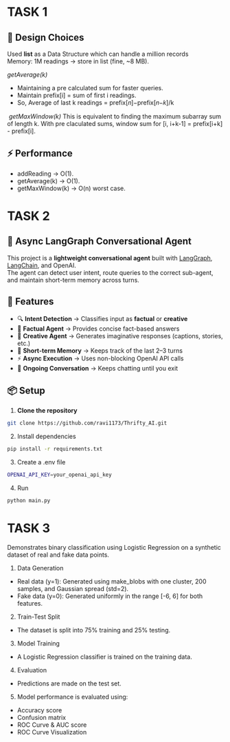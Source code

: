 # TASK 1
## 🔑 Design Choices
Used **list** as a Data Structure which can handle a million records <br>
Memory: 1M readings → store in list (fine, ~8 MB). 

_getAverage(k)_
- Maintaining a pre calculated sum for faster queries. 
- Maintain prefix[i] = sum of first i readings.
- So, Average of last k readings = prefix[𝑛]−prefix[𝑛−𝑘]/k

​
_getMaxWindow(k)_
This is equivalent to finding the maximum subarray sum of length k.
With pre claculated sums, window sum for [i, i+k-1] = prefix[i+k] - prefix[i].

## ⚡ Performance
- addReading → O(1).
- getAverage(k) → O(1).
- getMaxWindow(k) → O(n) worst case.



# TASK 2
## 🧩 Async LangGraph Conversational Agent  

This project is a **lightweight conversational agent** built with [LangGraph](https://python.langchain.com/docs/langgraph/), [LangChain](https://www.langchain.com/), and OpenAI.  
The agent can detect user intent, route queries to the correct sub-agent, and maintain short-term memory across turns.  

## 🚀 Features  
- 🔍 **Intent Detection** → Classifies input as **factual** or **creative**  
- 📘 **Factual Agent** → Provides concise fact-based answers  
- 🎨 **Creative Agent** → Generates imaginative responses (captions, stories, etc.)  
- 🧠 **Short-term Memory** → Keeps track of the last 2–3 turns  
- ⚡ **Async Execution** → Uses non-blocking OpenAI API calls  
- 💬 **Ongoing Conversation** → Keeps chatting until you exit  


## 📦 Setup  

1. **Clone the repository**  
```bash
git clone https://github.com/ravi1173/Thrifty_AI.git
```

2. Install dependencies
```bash
pip install -r requirements.txt
```

3. Create a .env file
```bash
OPENAI_API_KEY=your_openai_api_key
```
4. Run
```bash
python main.py
```


# TASK 3
Demonstrates binary classification using Logistic Regression on a synthetic dataset of real and fake data points.

1. Data Generation
- Real data (y=1): Generated using make_blobs with one cluster, 200 samples, and Gaussian spread (std=2).
- Fake data (y=0): Generated uniformly in the range [-6, 6] for both features.

2. Train-Test Split
- The dataset is split into 75% training and 25% testing.

3. Model Training
- A Logistic Regression classifier is trained on the training data.

4. Evaluation
- Predictions are made on the test set.

5. Model performance is evaluated using:
- Accuracy score
- Confusion matrix
- ROC Curve & AUC score
- ROC Curve Visualization
